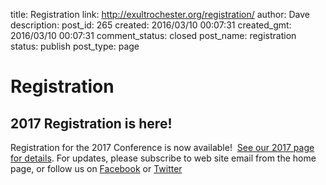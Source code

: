 title: Registration
link: http://exultrochester.org/registration/
author: Dave
description: 
post_id: 265
created: 2016/03/10 00:07:31
created_gmt: 2016/03/10 00:07:31
comment_status: closed
post_name: registration
status: publish
post_type: page

# Registration

## 2017 Registration is here!

Registration for the 2017 Conference is now available!  [See our 2017 page for details](/2017-2/). For updates, please subscribe to web site email from the home page, or follow us on [Facebook](http://www.facebook.com/exultrochester) or [Twitter](http://www.twitter.com/exultrochester)